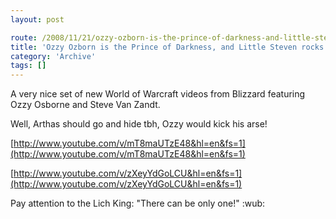 ```yaml
---
layout: post

route: /2008/11/21/ozzy-ozborn-is-the-prince-of-darkness-and-little-steven-rocks
title: 'Ozzy Ozborn is the Prince of Darkness, and Little Steven rocks!'
category: 'Archive'
tags: []
---
```


A very nice set of new World of Warcraft videos from Blizzard featuring Ozzy
Osborne and Steve Van Zandt.

Well, Arthas should go and hide tbh, Ozzy would kick his arse!

[http://www.youtube.com/v/mT8maUTzE48&hl=en&fs=1](http://www.youtube.com/v/mT8maUTzE48&hl=en&fs=1)

[http://www.youtube.com/v/zXeyYdGoLCU&hl=en&fs=1](http://www.youtube.com/v/zXeyYdGoLCU&hl=en&fs=1)

Pay attention to the Lich King: "There can be only one!" :wub:
